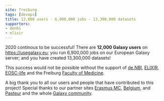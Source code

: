 ```yaml
---
site: freiburg
tags: [devops]
title: 12,000 users - 6,900,000 jobs - 13,300,000 datasets
supporters:
- denbi
- elixir
---
```


2020 continous to be successful! There are **12,000 Galaxy users** on https://usegalaxy.eu; you run 6,900,000 jobs on our European Galaxy server; and you have created 13,300,000 datasets! 

This success would not be possible without the support of [de.NBI](https://www.denbi.de/), [ELIXIR](http://elixir-europe.org/), [EOSC-life](https://www.eosc-portal.eu/eosc-life) and the Freiburg [Faculty of Medicine](http://www.med.uni-freiburg.de).

A big thank you to all our users and people that have contributed to this project! Special thanks to our partner sites [Erasmus MC](https://galaxyproject.eu/erasmusmc/), [Belgium](https://galaxyproject.eu/vib/), and [Pasteur](https://galaxyproject.eu/pasteur/) and the whole [Galaxy community](https://galaxyproject.org/community/).
